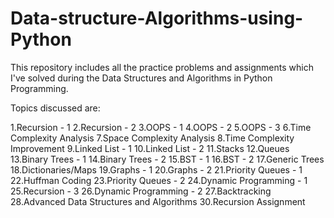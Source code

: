 # Data-structure-Algorithms-using-Python
This repository includes all the practice problems and assignments which I've solved during the Data Structures and Algorithms in Python Programming.

Topics discussed are:

1.Recursion - 1
2.Recursion - 2
3.OOPS - 1
4.OOPS - 2
5.OOPS - 3
6.Time Complexity Analysis
7.Space Complexity Analysis
8.Time Complexity Improvement
9.Linked List - 1
10.Linked List - 2
11.Stacks
12.Queues
13.Binary Trees - 1
14.Binary Trees - 2
15.BST - 1
16.BST - 2
17.Generic Trees
18.Dictionaries/Maps
19.Graphs - 1
20.Graphs - 2
21.Priority Queues - 1
22.Huffman Coding
23.Priority Queues - 2
24.Dynamic Programming - 1
25.Recursion - 3
26.Dynamic Programming - 2
27.Backtracking
28.Advanced Data Structures and Algorithms
30.Recursion Assignment
